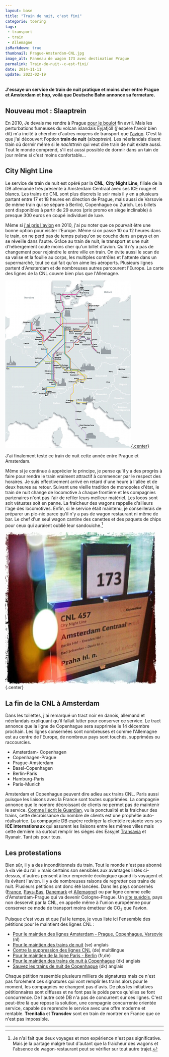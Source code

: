 ```yaml
---
layout: base
title: "Train de nuit, c'est fini"
categorie: toering
tags: 
 - transport
 - train 
 - Allemagne
isMarkdown: true
thumbnail: Prague-Amsterdam-CNL.jpg
image_alt: Panneau de wagon 173 avec destination Prague
permalink: Train-de-nuit--c-est-fini/
date: 2014-11-11
update: 2023-02-19
---
```


**J'essaye un service de train de nuit pratique et moins cher entre Prague et Amsterdam et hop, voilà que Deutsche Bahn annonce sa fermeture.**

## Nouveau mot : Slaaptrein
En 2010, Je devais me rendre à Prague [pour le boulot](http://ripe60.ripe.net/) fin avril. Mais les perturbations fumeuses du volcan islandais Eyjafjöll (j'espère l'avoir bien dit) m'a incité à chercher d'autres moyens de transport que [l'avion](/pas-hier-pas-en-fokker/). C'est là que j'ai découvert l'option **train de nuit** (*slaaptrein*). Les néerlandais disent train où dormir même si le *nachttrein* qui veut dire train de nuit existe aussi. Tout le monde comprend, s'il est aussi possible de dormir dans un tain de jour même si c'est moins confortable...

<!--excerpt-->

## City Night Line
Le service de train de nuit est opéré par la **CNL**, **City Night Line**, filiale de la DB allemande très présente à Amsterdam Centraal avec ses ICE rouge et blancs. Les trains de CNL sont plus discrets le soir mais il y en a plusieurs partant entre 17 et 18 heures en direction de Prague, mais aussi de Varsovie  (le même train qui se sépare à Berlin), Copenhague ou Zurich. Les billets sont disponibles à partir de 29 euros (prix promo en siège inclinable) à presque 300 euros en coupé individuel de luxe.

Même si [j'ai pris l'avion](/tag/avion/) en 2010, j'ai pu noter que ce pourvait être une bonne option pour visiter l'Europe. Même si on passe 10 ou 12 heures dans le train, on ne perd pas de temps puisqu'on se couche dans un pays et on se réveille dans l'autre. Grâce au train de nuit, le transport et une nuit d'hébergement coute moins cher qu'un billet d'avion. Qu'il n'y a pas de changement pour rejoindre le entre ville en train. On évite aussi le scan de sa valise et la fouille au corps, les multiples contrôles et l'attente dans un supermarché, tout ce qui fait qu'on aime les aéroports. Plusieurs lignes partent d'Amsterdam et de nombreuses autres parcourent l'Europe. La carte des lignes de la CNL couvre bien plus que l'Allemagne.

[![Carte du réseau des trains de nuit CNL](Reseau-CNL-2011-de.jpg){.center}](https://nl.wikipedia.org/wiki/CityNightLine#mediaviewer/File:City_Night_Line_network_2010-2011.svg)

J'ai finalement testé ce train de nuit cette année entre Prague et Amsterdam.

Même si je continue à apprécier le principe, je pense qu'il y a des progrès à faire pour rendre le train vraiment attractif à commencer par le respect des horaires. Je suis effectivement arrivé en retard d'une heure à l'allée et de deux heures au retour. Suivant une vieille tradition de monopoles d'état, le train de nuit change de locomotive à chaque frontière et les compagnies partenaires n'ont pas l'air de refiler leurs meilleur matériel. Les locos sont soit vétustes soit en panne. La fraicheur des wagons rappelle d'ailleurs l'age des locomotives. Enfin, si le service était maintenu, je conseillerais de préparer un pic-nic parce qu'il n'y a pas de wagon restaurant ni même de bar. Le chef d'un seul wagon cantine des canettes et des paquets de chips pour ceux qui auraient oublié leur sandouiche.[^1]

![Prague-Amsterdam dans le train de nuit CNL](Prague-Amsterdam-CNL.jpg){.center}

## La fin de la CNL à Amsterdam
Dans les toilettes, j'ai remarqué un tract noir en danois, allemand et néerlandais expliquant qu'il fallait lutter pour conserver ce service. Le tract annonce que la ligne de Copenhague sera supprimée le 14 décembre prochain. Les lignes consernées sont nombreuses et comme l'Allemagne est au centre de l'Europe, de nombreux pays sont touchés, supprimées ou raccourcies.

* Amsterdam- Copenhagen 
* Copenhagen-Prague
* Prague-Amsterdam
* Basel-Copenhagen
* Berlin-Paris
* Hamburg-Paris
* Paris-Munich

Amsterdam et Copenhague peuvent dire adieu aux trains CNL. Paris aussi puisque les liaisons avec la France sont toutes supprimées. La compagnie annonce que le nombre décroissant de clients ne permet pas de maintenir le service. [Comme l'écrit le Guardian](http://www.theguardian.com/world/2014/sep/12/europe-night-trains-sleeper-service), vu la ponctualité et la fraicheur des trains, cette décroissance du nombre de clients est une prophétie auto-réalisatrice. La compagnie DB espère rediriger la clientèle restante vers ses **ICE internationaux** qui assurent les liaisons entre les mêmes villes mais cette dernière ira surtout remplir les sièges des Easyjet [Transavia](/un-voyage-avec-transavia) et Ryanair. Tant pis pour tous.

## Les protestations
Bien sûr, il y a des inconditionnels du train. Tout le monde n'est pas abonné à «la vie du rail » mais certains son sensibles aux avantages listés ci-dessus, d'autres pensent à leur empreinte écologique quand ils voyagent et ils évitent l'avion. Il y a de nombreuses raisons de regretter ces trains de nuit. Plusieurs pétitions ont donc été lancées. Dans les pays concernés ([France](https://www.change.org/p/dr-r%C3%BCdiger-grube-nein-zur-streichung-der-nachtzugverbindung-non-%C3%A0-la-suppression-du-train-de-nuit-berlin-paris), [Pays-Bas](http://petities.nl/petitie/red-de-nachttrein-naar-kopenhagen-praag-en-warschau#signature_form), [Danemark](http://www.petitions24.com/save_the_night_train_from_denmark_to_europe) et [Allemagne](http://savethenighttrain.eu/take-action-tell-deutsche-bahn-to-save-europes-night-trains/)) ou par ligne comme celle d'Amsterdam-Prague qui va devenir Cologne-Prague. Un [site suédois](http://www.jordensvanner.se/trafik/save-the-european-night-trains), pays non desservit par la CNL, en appelle même à l'union européenne pour conserver ce mode de transport moins émetteur de CO<sub>2</sub> que l'avion.

Puisque c'est vous et que j'ai le temps, je vous liste ici l'ensemble des pétitions pour le maintient des lignes CNL :

* [Pour le maintien des lignes Amsterdam - Prague, Copenhague, Varsovie](http://petities.nl/petitie/red-de-nachttrein-naar-kopenhagen-praag-en-warschau) (nl)
* [Pour le maintien des trains de nuit](http://www.jordensvanner.se/trafik/save-the-european-night-trains) (se) anglais
* [Contre la suppression des lignes CNL](http://www.nachtzug-bleibt.eu/) (de) multilingue
* [Pour le maintien de la ligne Paris - Berlin](https://www.change.org/p/dr-r%C3%BCdiger-grube-nein-zur-streichung-der-nachtzugverbindung-non-%C3%A0-la-suppression-du-train-de-nuit-berlin-paris) (fr,de) 
* [Pour le maintien des trains de nuit à Copenhague](http://www.petitions24.com/save_the_night_train_from_denmark_to_europe) (dk) anglais
* [Sauvez les trains de nuit de Copenhague](http://savethenighttrain.eu/) (dk) anglais

Chaque pétition rassemble plusieurs milliers de signatures mais ce n'est pas forcément ces signatures qui vont remplir les trains alors pour le moment, les compagnies ne changent pas d'avis. De plus les initiatives pétitionnaires sont diffuses et ne font pas le poids parce qu'elles se font concurrence. De l'autre coté DB n'a pas de concurrent sur ces lignes. C'est peut-être là que repose la solution, une compagnie concurrente orientée service, capable de reprendre le service avec une offre moderne et rentable. **Trenitalia** et **Transdev** sont en train de montrer en France que ce n'est pas impossible.

---
[^1]: Je n'ai fait que deux voyages et mon expérience n'est pas significative. Mais je la partage malgré tout d'autant que la fraicheur des wagons et l'absence de wagon-restaurant peut se vérifier sur tout autre trajet.

<!-- post notes:
http://carfree.fr/index.php/2013/12/19/la-grande-vitesse-est-en-train-de-tuer-le-reseau-ferroviaire-europeen/ 

image wikipedia
https://nl.wikipedia.org/wiki/CityNightLine#mediaviewer/File:City_Night_Line_network_2010-2011.svg
https://upload.wikimedia.org/wikipedia/commons/f/fe/SK-CNL-1011-de.jpg avec noms  
conseils pour le voyage de nuit 
http://www.seat61.com/citynightline.htm#.VF5hjYcuC2w 
Save the night trains
http://www.jordensvanner.se/trafik/save-the-european-night-trains (petitions + liste) 
petition NL
http://petities.nl/petitie/red-de-nachttrein-naar-kopenhagen-praag-en-warschau#signature_form 
review to Kopenague
http://www.treinreiziger.nl/internationaal/treinen/city_night_line_amsterdam_-_kopenhagen-144075
--->
